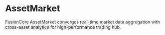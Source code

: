# AssetMarket
FusionCore AssetMarket converges real-time market data aggregation with cross-asset analytics for high-performance trading hub.
